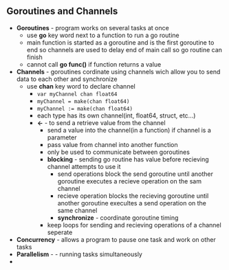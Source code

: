 ## Goroutines and Channels

* **Goroutines** - program works on several tasks at once
  * use **go** key word next to a function to run a go routine
  * main function is started as a goroutine and is the first goroutine to end so channels are used to delay end of main call so go routine can finish
  * cannot call **go func()** if function returns a value
* **Channels** - goroutines cordinate using channels wich allow you to send data to each other and synchronize
  * use **chan** key word to declare channel
    * `var myChannel chan float64`
    * `myChannel = make(chan float64)`
    * `myChannel := make(chan float64)`
    * each type has its own channel(int, float64, struct, etc...)
    * **<-** - to send a retrieve value from the channel
      * send a value into the channel(in a function) if channel is a parameter
      * pass value from channel into another function
      * only be used to communicate between goroutines
      * **blocking** - sending go routine has value before recieving channel attempts to use it
        * send operations block the send goroutine until another goroutine executes a recieve operation on the sam channel
        * recieve operation blocks the recieving goroutine until another goroutine execultes a send operation on the same channel
        * **synchronize** - coordinate goroutine timing
      * keep loops for sending and recieving operations of a channel seperate
* **Concurrency** - allows a program to pause one task and work on other tasks
* **Parallelism** -  - running tasks simultaneously
* 